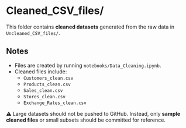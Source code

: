 # Cleaned_CSV_files/

This folder contains **cleaned datasets** generated from the raw data in `Uncleaned_CSV_files/`.

## Notes
- Files are created by running `notebooks/Data_Cleaning.ipynb`.
- Cleaned files include:
  - `Customers_clean.csv`
  - `Products_clean.csv`
  - `Sales_clean.csv`
  - `Stores_clean.csv`
  - `Exchange_Rates_clean.csv`

⚠️ Large datasets should not be pushed to GitHub. Instead, only **sample cleaned files** or small subsets should be committed for reference.
